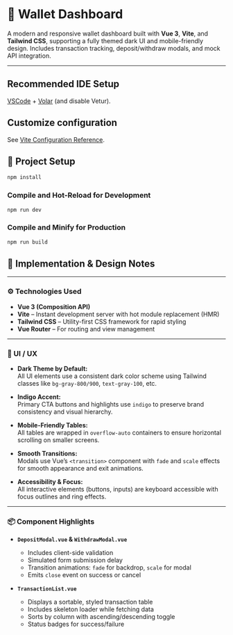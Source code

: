 # 💸 Wallet Dashboard

A modern and responsive wallet dashboard built with **Vue 3**, **Vite**, and **Tailwind CSS**, supporting a fully themed dark UI and mobile-friendly design. Includes transaction tracking, deposit/withdraw modals, and mock API integration.

---

## Recommended IDE Setup

[VSCode](https://code.visualstudio.com/) + [Volar](https://marketplace.visualstudio.com/items?itemName=Vue.volar) (and disable Vetur).

## Customize configuration

See [Vite Configuration Reference](https://vite.dev/config/).

## 🚀 Project Setup

```sh
npm install
```

### Compile and Hot-Reload for Development

```sh
npm run dev
```

### Compile and Minify for Production

```sh
npm run build
```

## 🧠 Implementation & Design Notes

---

### ⚙️ Technologies Used

- **Vue 3 (Composition API)**
- **Vite** – Instant development server with hot module replacement (HMR)
- **Tailwind CSS** – Utility-first CSS framework for rapid styling
- **Vue Router** – For routing and view management

---

### 🎨 UI / UX

- **Dark Theme by Default:**  
  All UI elements use a consistent dark color scheme using Tailwind classes like `bg-gray-800/900`, `text-gray-100`, etc.

- **Indigo Accent:**  
  Primary CTA buttons and highlights use `indigo` to preserve brand consistency and visual hierarchy.

- **Mobile-Friendly Tables:**  
  All tables are wrapped in `overflow-auto` containers to ensure horizontal scrolling on smaller screens.

- **Smooth Transitions:**  
  Modals use Vue’s `<transition>` component with `fade` and `scale` effects for smooth appearance and exit animations.

- **Accessibility & Focus:**  
  All interactive elements (buttons, inputs) are keyboard accessible with focus outlines and ring effects.

---

### 📦 Component Highlights

- **`DepositModal.vue` & `WithdrawModal.vue`**
  - Includes client-side validation
  - Simulated form submission delay
  - Transition animations: `fade` for backdrop, `scale` for modal
  - Emits `close` event on success or cancel

- **`TransactionList.vue`**
  - Displays a sortable, styled transaction table
  - Includes skeleton loader while fetching data
  - Sorts by column with ascending/descending toggle
  - Status badges for success/failure
